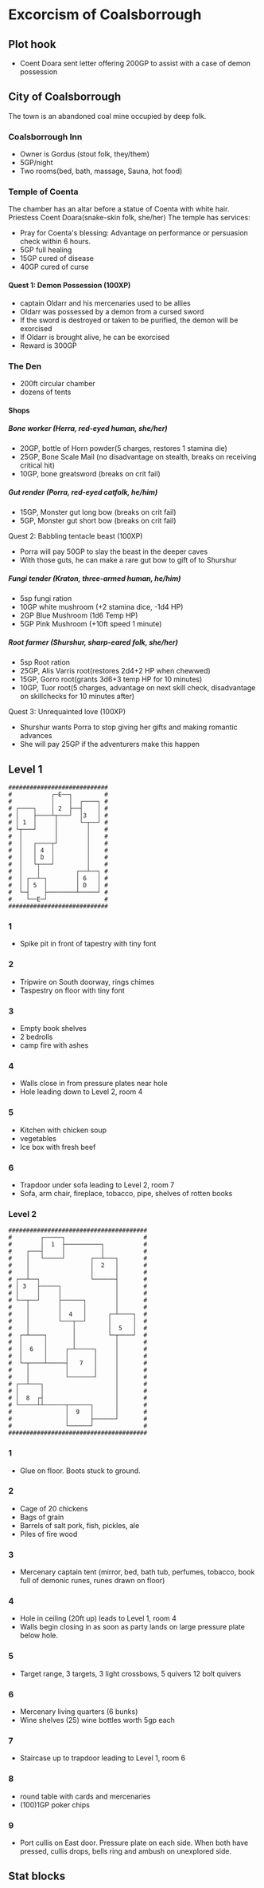 # Excorcism of Coalsborrough
## Plot hook
- Coent Doara sent letter offering 200GP to assist with a case of demon possession

## City of Coalsborrough
The town is an abandoned coal mine occupied by deep folk.

### Coalsborrough Inn
- Owner is Gordus (stout folk, they/them)
- 5GP/night
- Two rooms(bed, bath, massage, Sauna, hot food)

### Temple of Coenta
The chamber has an altar before a statue of Coenta with white hair.
Priestess Coent Doara(snake-skin folk, she/her)
The temple has services:
- Pray for Coenta's blessing: Advantage on performance or persuasion check within 6 hours.
- 5GP full healing
- 15GP cured of disease
- 40GP cured of curse

#### Quest 1: Demon Possession (100XP)
- captain Oldarr and his mercenaries used to be allies
- Oldarr was possessed by a demon from a cursed sword
- If the sword is destroyed or taken to be purified, the demon will be exorcised
- If Oldarr is brought alive, he can be exorcised
- Reward is 300GP

### The Den
- 200ft circular chamber
- dozens of tents

#### Shops
##### Bone worker (Herra, red-eyed human, she/her)
- 20GP, bottle of Horn powder(5 charges, restores 1 stamina die)
- 25GP, Bone Scale Mail (no disadvantage on stealth, breaks on receiving critical hit)
- 10GP, bone greatsword (breaks on crit fail)

##### Gut render (Porra, red-eyed catfolk, he/him)
- 15GP, Monster gut long bow (breaks on crit fail)
- 5GP, Monster gut short bow (breaks on crit fail)

Quest 2: Babbling tentacle beast (100XP)
- Porra will pay 50GP to slay the beast in the deeper caves
- With those guts, he can make a rare gut bow to gift of to Shurshur

##### Fungi tender (Kraton, three-armed human, he/him)
- 5sp fungi ration
- 10GP white mushroom (+2 stamina dice, -1d4 HP)
- 2GP Blue Mushroom (1d6 Temp HP)
- 5GP Pink Mushroom (+10ft speed 1 minute)

##### Root farmer (Shurshur, sharp-eared folk, she/her)
- 5sp Root ration
- 25GP, Alis Varris root(restores 2d4+2 HP when chewwed)
- 15GP, Gorro root(grants 3d6+3 temp HP for 10 minutes)
- 10GP, Tuor root(5 charges, advantage on next skill check, disadvantage on skillchecks for 10 minutes after)

Quest 3: Unrequainted love (100XP)
- Shurshur wants Porra to stop giving her gifts and making romantic advances
- She will pay 25GP if the adventurers make this happen

## Level 1

```
############################
#           ┌─E──┐         #
#           │    │  ┌────┐ #
# ┌────┐    │ 2  ├──┤    │ #
# │    ├────┴┬───┘  │3   │ #
# │ 1  │     │      └─┬──┘ #
# └┬───┘     │        │    #
#  │         │        │    #
#  │   ┌────┬┘        │    #
#  │   │ 4  │         │    #
#  │   │ D  │         │    #
#  │   └┬───┘         │    #
#  │    │          ┌──┴──┐ #
#  │ ┌──┴─┐        │ 6   │ #
#  │ │ 5  │        │ D   │ #
#  └─┤    ├────────┴─────┘ #
#    └──E─┘                #
############################
```

### 1
- Spike pit in front of tapestry with tiny font

### 2
- Tripwire on South doorway, rings chimes
- Taspestry on floor with tiny font

### 3
-  Empty book shelves
-  2 bedrolls
-  camp fire with ashes

### 4
- Walls close in from pressure plates near hole
- Hole leading down to Level 2, room 4

### 5
- Kitchen with chicken soup
- vegetables
- Ice box with fresh beef

### 6
- Trapdoor under sofa leading to Level 2, room 7
- Sofa, arm chair, fireplace, tobacco, pipe, shelves of rotten books

### Level 2

```
#######################################
#        ┌─────┐                      #
#        │  1  ├──────────┐           #
#    ┌───┤     │          │           #
#    │   └─────┘       ┌──┴───┐       #
#    │                 │  2   │       #
#    │                 │      │       #
# ┌──┴──┐              └──────┤       #
# │ 3   ├─────┐               │       #
# │     │     │               │       #
# └──┬──┘     ├──────┐        │       #
#    │        │      │        │       #
#    │        │  4   │      ┌─┴────┐  #
#    │        └───┬──┘      │      │  #
#    │            │         │  5   │  #
#  ┌─┴────┐       │         └─┬────┘  #
#  │      │       │           │       #
#  │  6   │     ┌─┴─────┐     │       #
#  │      │     │       │     │       #
#  └─┬────┴─────┤   7   │     │       #
#    │          │       │     │       #
#    │          └───────┘     │       #
# ┌──┴───┐                    │       #
# │      │                    │       #
# │  8  ┌┤                    │       #
# └─────┴┴──────┬──────┐      │       #
#               │  9   │      │       #
#               │      ├──────┘       #
#               └──────┘              #
#######################################
```

### 1
- Glue on floor. Boots stuck to ground.

### 2
- Cage of 20 chickens
- Bags of grain
- Barrels of salt pork, fish, pickles, ale
- Piles of fire wood

### 3
- Mercenary captain tent (mirror, bed, bath tub, perfumes, tobacco, book full of demonic runes, runes drawn on floor)

### 4
- Hole in ceiling (20ft up) leads to Level 1, room 4
- Walls begin closing in as soon as party lands on large pressure plate below hole.

### 5
- Target range, 3 targets, 3 light crossbows, 5 quivers 12 bolt quivers 

### 6
- Mercenary living quarters (6 bunks)
- Wine shelves (25) wine bottles worth 5gp each

### 7
- Staircase up to trapdoor leading to Level 1, room 6

### 8
- round table with cards and mercenaries
- (100)1GP poker chips

### 9 
- Port cullis on East door. Pressure plate on each side. When both have pressed, cullis drops, bells ring and ambush on unexplored side.

## Stat blocks
